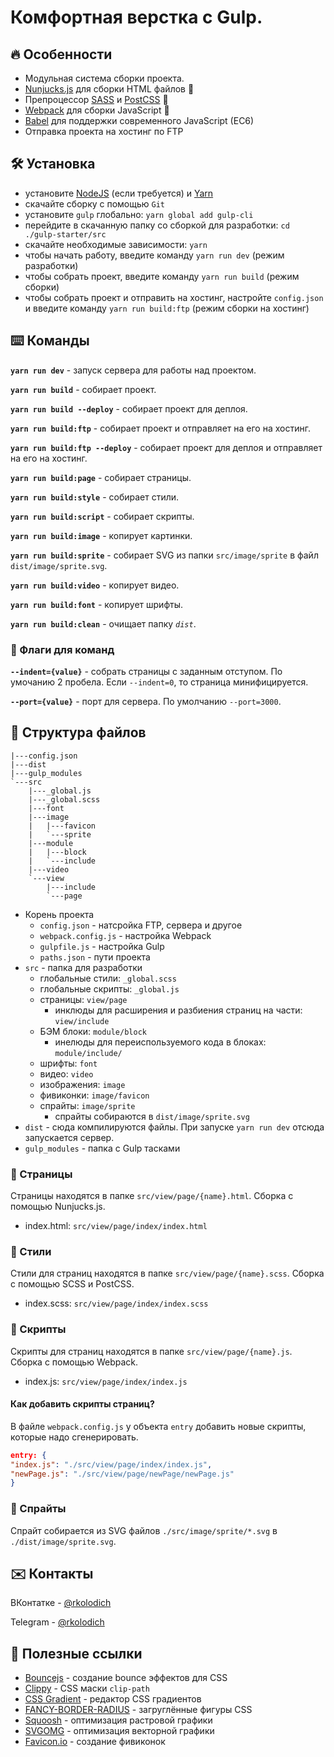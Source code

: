 # Комфортная верстка с Gulp. 

## 🔥 Особенности

* Модульная система сборки проекта.
*  [Nunjucks.js](https://mozilla.github.io/nunjucks/templating.html#include) для сборки HTML файлов 📕
* Препроцессор [SASS](https://sass-lang.com/documentation) и [PostCSS](https://postcss.org/) 📘 
* [Webpack](https://webpack.js.org/) для сборки JavaScript 📙
* [Babel](https://babeljs.io/) для поддержки современного JavaScript (EC6) 
* Отправка проекта на хостинг по FTP

## 🛠️ Установка
* установите [NodeJS](https://nodejs.org/en/) (если требуется) и [Yarn](https://classic.yarnpkg.com/en/docs/install#windows-stable)
* скачайте сборку с помощью `Git`
* установите `gulp` глобально: `yarn global add gulp-cli`
* перейдите в скачанную папку со сборкой для разработки: `cd ./gulp-starter/src`
* скачайте необходимые зависимости: `yarn`
* чтобы начать работу, введите команду `yarn run dev` (режим разработки)
* чтобы собрать проект, введите команду `yarn run build` (режим сборки)
* чтобы собрать проект и отправить на хостинг, настройте `config.json` и введите команду `yarn run build:ftp` (режим сборки на хостинг)


## ⌨️ Команды

__`yarn run dev`__ - запуск сервера для работы над проектом.

__`yarn run build`__ - собирает проект.

__`yarn run build --deploy`__ - собирает проект для деплоя.

__`yarn run build:ftp`__ - собирает проект и отправляет на его на хостинг.

__`yarn run build:ftp --deploy`__ - собирает проект для деплоя и отправляет на его на хостинг.

__`yarn run build:page`__ - собирает страницы.

__`yarn run build:style`__ - собирает стили.

__`yarn run build:script`__ - собирает скрипты.

__`yarn run build:image`__ - копирует картинки.

__`yarn run build:sprite`__ - собирает SVG из папки `src/image/sprite` в файл `dist/image/sprite.svg`.

__`yarn run build:video`__ - копирует видео.

__`yarn run build:font`__ - копирует шрифты.

__`yarn run build:clean`__ - очищает папку _`dist`_.
### 🚩 Флаги для команд
__`--indent={value}`__ - собрать страницы с заданным отступом. По умочанию 2 пробела. Если `--indent=0`, то страница минифицируется.

__`--port={value}`__ - порт для сервера. По умолчанию `--port=3000`.

## 📂 Структура файлов

```
|---config.json
|---dist
|---gulp_modules
`---src
    |---_global.js
    |---_global.scss
    |---font
    |---image
    |   |---favicon
    |   `---sprite
    |---module
    |   |---block
    |   `---include
    |---video
    `---view
        |---include
        `---page
```
* Корень проекта 
    * `config.json` - натсройка FTP, сервера и другое
    * `webpack.config.js` - настройка Webpack
    * `gulpfile.js` - настройка Gulp
    * `paths.json` - пути проекта
* `src` - папка для разработки
    * глобальные стили: `_global.scss`
    * глобальные скрипты: `_global.js`
    * страницы: `view/page`
        * инклюды для расширения и разбиения страниц на части: `view/include`
    * БЭМ блоки: `module/block`
        * инелюды для переиспользуемого кода в блоках: `module/include/`
    * шрифты: `font`
    * видео: `video`
    * изображения: `image`
    * фивиконки: `image/favicon`
    * спрайты: `image/sprite`
        * спрайты собираются в `dist/image/sprite.svg`
* `dist` - сюда компилируются файлы. При запуске `yarn run dev` отсюда запускается сервер.
* `gulp_modules` - папка с Gulp тасками

### 📕 Страницы
Страницы находятся в папке `src/view/page/{name}.html`. Сборка с помощью Nunjucks.js.
* index.html: `src/view/page/index/index.html`
### 📘 Стили
Стили для страниц находятся в папке `src/view/page/{name}.scss`. Сборка с помощью SCSS и PostCSS. 
+ index.scss: `src/view/page/index/index.scss`

### 📙 Скрипты
Скрипты для страниц находятся в папке `src/view/page/{name}.js`. Сборка с помощью Webpack. 
* index.js: `src/view/page/index/index.js`
#### Как добавить скрипты страниц?
В файле `webpack.config.js` у объекта `entry` добавить новые скрипты, которые надо сгенерировать.
```json
entry: {
"index.js": "./src/view/page/index/index.js",
"newPage.js": "./src/view/page/newPage/newPage.js"
}
```
### 🔣 Спрайты
Спрайт собирается из SVG файлов `./src/image/sprite/*.svg` в `./dist/image/sprite.svg`.
## ✉️ Контакты

ВКонтатке - [@rkolodich](https://vk.com/rkolodich)

Telegram - [@rkolodich](https://t.me/rkolodich)
## 📌 Полезные ссылки

* [Bouncejs](http://bouncejs.com/) - создание bounce эффектов для CSS
* [Clippy](https://bennettfeely.com/clippy/) - CSS маски `clip-path`
* [CSS Gradient](https://cssgradient.io/) - редактор CSS градиентов
* [FANCY-BORDER-RADIUS](https://9elements.github.io/fancy-border-radius/#30.30.37.30--.) -  загруглённые фигуры CSS
* [Squoosh](https://squoosh.app/index.html) - оптимизация растровой графики
* [SVGOMG](https://jakearchibald.github.io/svgomg/) - оптимизация векторной графики
* [Favicon.io](https://favicon.io/favicon-generator/) - создание фивиконок
